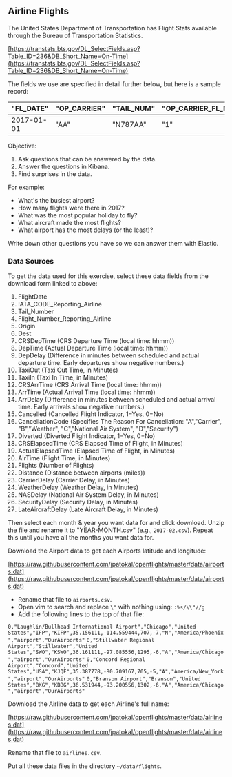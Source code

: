 ## Airline Flights

The United States Department of Transportation has Flight Stats available through the Bureau of Transportation Statistics.

[https://transtats.bts.gov/DL_SelectFields.asp?Table_ID=236&DB_Short_Name=On-Time](https://transtats.bts.gov/DL_SelectFields.asp?Table_ID=236&DB_Short_Name=On-Time)

The fields we use are specified in detail further below, but here is a sample record:

|"FL\_DATE"|"OP\_CARRIER"|"TAIL\_NUM"|"OP\_CARRIER\_FL\_NUM"|"ORIGIN"|"DEST"|"CRS\_DEP\_TIME"|"DEP\_TIME"|"DEP\_DELAY"|"TAXI\_OUT"|"TAXI\_IN"|"CRS\_ARR\_TIME"|"ARR\_TIME"|"ARR\_DELAY"|"CANCELLED"|"CANCELLATION\_CODE"|"DIVERTED"|"CRS\_ELAPSED\_TIME"|"ACTUAL\_ELAPSED\_TIME"|"AIR\_TIME"|"FLIGHTS"|"DISTANCE"|"CARRIER\_DELAY"|"WEATHER\_DELAY"|"NAS\_DELAY"|"SECURITY\_DELAY"|"LATE\_AIRCRAFT\_DELAY"|
|---|---|---|---|---|---|---|---|---|---|---|---|---|---|---|---|---|---|---|---|---|---|---|---|---|---|---|
|2017-01-01|"AA"|"N787AA"|"1"|"JFK"|"LAX"|"0800"|"0831"|31.00|25.00|26.00|"1142"|"1209"|27.00|0.00|""|0.00|402.00|398.00|347.00|1.00|2475.00|27.00|0.00|0.00|0.00|0.00|

Objective:

1. Ask questions that can be answered by the data.
2. Answer the questions in Kibana.
3. Find surprises in the data.

For example:

* What's the busiest airport?
* How many flights were there in 2017?
* What was the most popular holiday to fly?
* What aircraft made the most flights?
* What airport has the most delays (or the least)?

Write down other questions you have so we can answer them with Elastic.

### Data Sources

To get the data used for this exercise, select these data fields from the download form linked to above:

1. FlightDate
1. IATA_CODE_Reporting_Airline
1. Tail_Number
1. Flight_Number_Reporting_Airline
1. Origin
1. Dest
1. CRSDepTime (CRS Departure Time (local time: hhmm))  
1. DepTime (Actual Departure Time (local time: hhmm))
1. DepDelay (Difference in minutes between scheduled and actual departure time. Early departures show negative numbers.)
1. TaxiOut (Taxi Out Time, in Minutes)
1. TaxiIn (Taxi In Time, in Minutes)
1. CRSArrTime (CRS Arrival Time (local time: hhmm))
1. ArrTime (Actual Arrival Time (local time: hhmm))
1. ArrDelay (Difference in minutes between scheduled and actual arrival time. Early arrivals show negative numbers.)
1. Cancelled (Cancelled Flight Indicator, 1=Yes, 0=No)
1. CancellationCode (Specifies The Reason For Cancellation: "A","Carrier", "B","Weather", "C","National Air System", "D","Security")
1. Diverted (Diverted Flight Indicator, 1=Yes, 0=No)
1. CRSElapsedTime (CRS Elapsed Time of Flight, in Minutes)
1. ActualElapsedTime (Elapsed Time of Flight, in Minutes)
1. AirTime (Flight Time, in Minutes)
1. Flights (Number of Flights)
1. Distance (Distance between airports (miles))
1. CarrierDelay (Carrier Delay, in Minutes)
1. WeatherDelay (Weather Delay, in Minutes)
1. NASDelay (National Air System Delay, in Minutes)
1. SecurityDelay (Security Delay, in Minutes)
1. LateAircraftDelay (Late Aircraft Delay, in Minutes)

Then select each month & year you want data for and click download.  Unzip the file and rename it to "YEAR-MONTH.csv" (e.g., `2017-02.csv`).  Repeat this until you have all the months you want data for.

Download the Airport data to get each Airports latitude and longitude:

[https://raw.githubusercontent.com/jpatokal/openflights/master/data/airports.dat](https://raw.githubusercontent.com/jpatokal/openflights/master/data/airports.dat)

* Rename that file to `airports.csv`.
* Open vim to search and replace `\"` with nothing using: `:%s/\\"//g`
* Add the following lines to the top of that file:

`0,"Laughlin/Bullhead International Airport","Chicago","United States","IFP","KIFP",35.156111,-114.559444,707,-7,"N","America/Phoenix","airport","OurAirports"`
`0,"Stillwater Regional Airport","Stillwater","United States","SWO","KSWO",36.161111,-97.085556,1295,-6,"A","America/Chicago","airport","OurAirports"`
`0,"Concord Regional Airport","Concord","United States","USA","KJQF",35.387778,-80.709167,705,-5,"A","America/New_York","airport","OurAirports"`
`0,"Branson Airport","Branson","United States","BKG","KBBG",36.531944,-93.200556,1302,-6,"A","America/Chicago","airport","OurAirports"`

Download the Airline data to get each Airline's full name:

[https://raw.githubusercontent.com/jpatokal/openflights/master/data/airlines.dat](https://raw.githubusercontent.com/jpatokal/openflights/master/data/airlines.dat)

Rename that file to `airlines.csv`.

Put all these data files in the directory `~/data/flights`.
